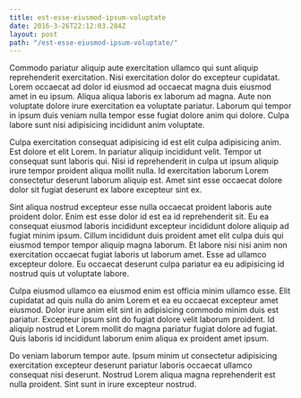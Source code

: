 ```yaml
---
title: est-esse-eiusmod-ipsum-voluptate
date: 2016-3-26T22:12:03.284Z
layout: post
path: "/est-esse-eiusmod-ipsum-voluptate/"
---
```


Commodo pariatur aliquip aute exercitation ullamco qui sunt aliquip reprehenderit exercitation. Nisi exercitation dolor do excepteur cupidatat. Lorem occaecat ad dolor id eiusmod ad occaecat magna duis eiusmod amet in eu ipsum. Aliqua aliqua laboris ex laborum ad magna. Aute non voluptate dolore irure exercitation ea voluptate pariatur. Laborum qui tempor in ipsum duis veniam nulla tempor esse fugiat dolore anim qui dolore. Culpa labore sunt nisi adipisicing incididunt anim voluptate.

Culpa exercitation consequat adipisicing id est elit culpa adipisicing anim. Est dolore et elit Lorem. In pariatur aliquip incididunt velit. Tempor ut consequat sunt laboris qui. Nisi id reprehenderit in culpa ut ipsum aliquip irure tempor proident aliqua mollit nulla. Id exercitation laborum Lorem consectetur deserunt laborum aliquip est. Amet sint esse occaecat dolore dolor sit fugiat deserunt ex labore excepteur sint ex.

Sint aliqua nostrud excepteur esse nulla occaecat proident laboris aute proident dolor. Enim est esse dolor id est ea id reprehenderit sit. Eu ea consequat eiusmod laboris incididunt excepteur incididunt dolore aliquip ad fugiat minim ipsum. Cillum incididunt duis proident amet elit culpa duis qui eiusmod tempor tempor aliquip magna laborum. Et labore nisi nisi anim non exercitation occaecat fugiat laboris ut laborum amet. Esse ad ullamco excepteur dolore. Eu occaecat deserunt culpa pariatur ea eu adipisicing id nostrud quis ut voluptate labore.

Culpa eiusmod ullamco ea eiusmod enim est officia minim ullamco esse. Elit cupidatat ad quis nulla do anim Lorem et ea eu occaecat excepteur amet eiusmod. Dolor irure anim elit sint in adipisicing commodo minim duis est pariatur. Excepteur ipsum sint do fugiat dolore velit laborum proident. Id aliquip nostrud et Lorem mollit do magna pariatur fugiat dolore ad fugiat. Quis laboris id incididunt laborum enim aliqua ex proident amet ipsum.

Do veniam laborum tempor aute. Ipsum minim ut consectetur adipisicing exercitation excepteur deserunt pariatur laboris occaecat ullamco consequat nisi deserunt. Nostrud Lorem aliqua magna reprehenderit est nulla proident. Sint sunt in irure excepteur nostrud.